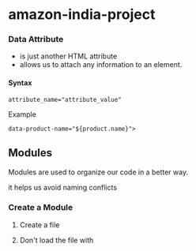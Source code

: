 # amazon-india-project





### Data Attribute

- is just another HTML attribute
- allows us to attach any information to an element.

#### Syntax

    attribute_name="attribute_value"

Example

    data-product-name="${product.name}">

## Modules

Modules are used to organize our code in a better way. 

it helps us avoid naming conflicts

### Create a Module

1. Create a file

2. Don't load the file with <Script>

### Get a Varaible Out of a File

1. Add type="module" attribute

2. Export

3. Import


## External Libraries

### dayjs

Day.js is a minimalist JavaScript library that parses, validates, manipulates, and displays dates and times for modern browsers with a largely Moment.js-compatible API.

Calling dayjs() with parameters returns a fresh Day.js object with the current date and time.

    var = now = dayjs()


#### List of all available formats

| Format        | Output            |  Description      |
| ------       |   -----------      | ----------        |
|    YY        |       18           | Two-digit year    |
|   YYYY       |    2018            |  Four-digit yeay  |
|   M          |    1-12            |  The month, beginning at 1|
|   MM         |  01-12             |  Yhe month, 2-digits |

